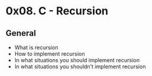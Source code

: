 # 0x08. C - Recursion
## General
 * What is recursion
 * How to implement recursion
 * In what situations you should implement recursion
 * In what situations you shouldn’t implement recursion
